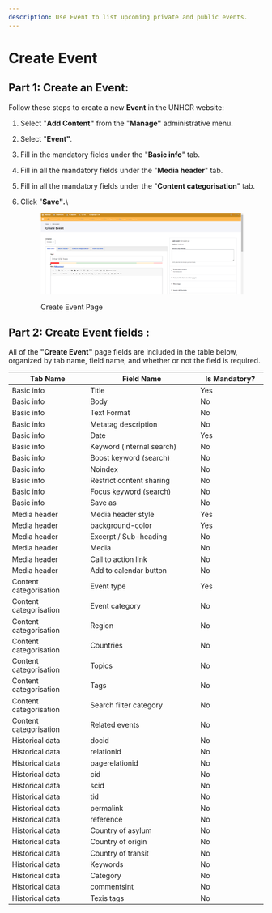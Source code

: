 ```yaml
---
description: Use Event to list upcoming private and public events.
---
```


# Create Event

## **Part 1: Create an Event:**

Follow these steps to create a new **Event** in the UNHCR website:

1. Select "**Add Content"** from the "**Manage"** administrative menu.
2. Select "**Event"**_._
3. Fill in the mandatory fields under the "**Basic info**" tab.
4. Fill in all the mandatory fields under the "**Media header**" tab.
5. Fill in all the mandatory fields under the "**Content categorisation**" tab.
6.  Click "**Save"**_**.**_\\

    <figure><img src="../../../../.gitbook/assets/image (93).png" alt=""><figcaption><p>Create Event Page</p></figcaption></figure>

## Part 2: Create Event fields :

All of the **"Create Event"** page fields are included in the table below, organized by tab name, field name, and whether or not the field is required.

<table data-full-width="true"><thead><tr><th width="296">Tab Name</th><th width="570">Field Name</th><th width="235">Is Mandatory?</th></tr></thead><tbody><tr><td>Basic info</td><td>Title</td><td>Yes</td></tr><tr><td>Basic info</td><td>Body</td><td>No</td></tr><tr><td>Basic info</td><td>Text Format</td><td>No</td></tr><tr><td>Basic info</td><td>Metatag description</td><td>No</td></tr><tr><td>Basic info</td><td>Date</td><td>Yes</td></tr><tr><td>Basic info</td><td>Keyword (internal search)</td><td>No</td></tr><tr><td>Basic info</td><td>Boost keyword (search)</td><td>No</td></tr><tr><td>Basic info</td><td>Noindex</td><td>No</td></tr><tr><td>Basic info</td><td>Restrict content sharing</td><td>No</td></tr><tr><td>Basic info</td><td>Focus keyword (search)</td><td>No</td></tr><tr><td>Basic info</td><td>Save as</td><td>No</td></tr><tr><td>Media header</td><td>Media header style</td><td>Yes</td></tr><tr><td>Media header</td><td>background-color</td><td>Yes</td></tr><tr><td>Media header</td><td>Excerpt / Sub-heading</td><td>No</td></tr><tr><td>Media header</td><td>Media</td><td>No</td></tr><tr><td>Media header</td><td>Call to action link</td><td>No</td></tr><tr><td>Media header</td><td>Add to calendar button</td><td>No</td></tr><tr><td>Content categorisation</td><td>Event type</td><td>Yes</td></tr><tr><td>Content categorisation</td><td>Event category</td><td>No</td></tr><tr><td>Content categorisation</td><td>Region</td><td>No</td></tr><tr><td>Content categorisation</td><td>Countries</td><td>No</td></tr><tr><td>Content categorisation</td><td>Topics</td><td>No</td></tr><tr><td>Content categorisation</td><td>Tags</td><td>No</td></tr><tr><td>Content categorisation</td><td>Search filter category<br></td><td>No</td></tr><tr><td>Content categorisation</td><td>Related events<br></td><td>No</td></tr><tr><td>Historical data</td><td>docid</td><td>No</td></tr><tr><td>Historical data</td><td>relationid</td><td>No</td></tr><tr><td>Historical data</td><td>pagerelationid</td><td>No</td></tr><tr><td>Historical data</td><td>cid</td><td>No</td></tr><tr><td>Historical data</td><td>scid<br></td><td>No</td></tr><tr><td>Historical data</td><td>tid</td><td>No</td></tr><tr><td>Historical data</td><td>permalink</td><td>No</td></tr><tr><td>Historical data</td><td>reference</td><td>No</td></tr><tr><td>Historical data</td><td>Country of asylum</td><td>No</td></tr><tr><td>Historical data</td><td>Country of origin</td><td>No</td></tr><tr><td>Historical data</td><td>Country of transit</td><td>No</td></tr><tr><td>Historical data</td><td>Keywords<br></td><td>No</td></tr><tr><td>Historical data</td><td>Category</td><td>No</td></tr><tr><td>Historical data</td><td>commentsint</td><td>No</td></tr><tr><td>Historical data</td><td>Texis tags</td><td>No</td></tr></tbody></table>
